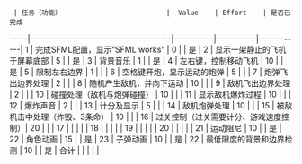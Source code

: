      | 任务（功能）                          |  Value    | Effort    | 是否已完成  
-----|---------------------------------------|-----------|-----------|------------|
1    | 完成SFML配置，显示“SFML works”        | 0         |           | 是         |
2    | 显示一架静止的飞机于屏幕底部          | 5         |           | 是         |
3    | 背景音乐                              | 1         |           | 是         |
4    | 左右键，控制移动飞机                  | 10        |           | 是         |
5    | 限制左右边界                          | 1         |           |            |
6    | 空格键开炮，显示运动的炮弹            | 5         |           |            |
7    | 炮弹飞出边界处理                      | 2         |           |            |
8    | 随机产生敌机，并向下运动              | 10        |           |            |
9    | 敌机飞出边界处理                      | 2         |           |            |
10   | 碰撞处理（敌机与炮弹碰撞）            | 10        |           |            |
11   | 显示敌机爆炸过程                      | 10        |           |            |
12   | 爆炸声音                              | 2         |           |            |
13   | 计分及显示                            | 5         |           |            |
14   | 敌机炮弹处理                          | 10        |           |            |
15   | 被敌机击中处理（炸毁、3条命）         | 10        |           |            |
16   | 过关控制（过关需要计分、游戏速度控制）| 20        |           |            |
17   |                                       |           |           |            |
18   |                                       |           |           |            |
19   |                                       |           |           |            |
20   |                                       |           |           |            |
21   | 运动阻尼				     | 10	 |	     | 是 	  |
22   | 角色动画				     | 15	 |    	     | 是	  |
23   | 子弹动画				     | 10	 |	     | 是 	  |
22   | 最低限度的背景和边界检测		     | 10 	 | 	     | 是         |
合计 |                                       |           |           |            |



